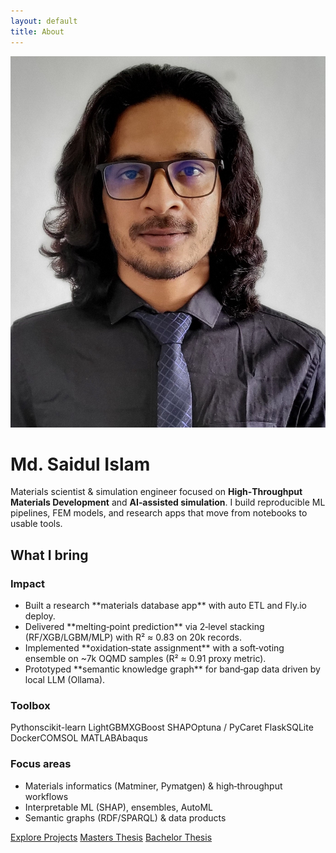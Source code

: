 ```yaml
---
layout: default
title: About
---
```


<img src="/assets/img/copy.jpg" alt="Md. Saidul Islam" class="profile" />



# Md. Saidul Islam


<p class="lead">Materials scientist & simulation engineer focused on <strong>High‑Throughput Materials Development</strong> and <strong>AI‑assisted simulation</strong>. I build reproducible ML pipelines, FEM models, and research apps that move from notebooks to usable tools.</p>


<div class="section">
<h2>What I bring </h2>
<div class="grid grid-3">
<div class="card">
<h3>Impact</h3>
<ul>
<li>Built a research **materials database app** with auto ETL and Fly.io deploy.</li>
<li>Delivered **melting‑point prediction** via 2‑level stacking (RF/XGB/LGBM/MLP) with R² ≈ 0.83 on 20k records.</li>
<li>Implemented **oxidation‑state assignment** with a soft‑voting ensemble on ~7k OQMD samples (R² ≈ 0.91 proxy metric).</li>
<li>Prototyped **semantic knowledge graph** for band‑gap data driven by local LLM (Ollama).</li>
</ul>
</div>
<div class="card">
  <h3>Toolbox</h3>
  <p class="chips">
    <span class="badge">Python</span><span class="badge alt">scikit-learn</span>
    <span class="badge">LightGBM</span><span class="badge alt">XGBoost</span>
    <span class="badge">SHAP</span><span class="badge alt">Optuna / PyCaret</span>
    <span class="badge">Flask</span><span class="badge alt">SQLite</span>
    <span class="badge">Docker</span><span class="badge alt">COMSOL</span>
    <span class="badge">MATLAB</span><span class="badge alt">Abaqus</span>
  </p>
</div>

<div class="card">
<h3>Focus areas</h3>
<ul>
<li>Materials informatics (Matminer, Pymatgen) & high‑throughput workflows</li>
<li>Interpretable ML (SHAP), ensembles, AutoML</li>
<li>Semantic graphs (RDF/SPARQL) & data products</li>
</ul>
</div>
</div>
</div>


<div class="section">
<a class="btn primary" href="/projects">Explore Projects</a>
<a class="btn" href="/masters-thesis">Masters Thesis</a>
<a class="btn" href="/bachelor-thesis">Bachelor Thesis</a>
</div>

